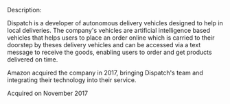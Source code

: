 Description:

Dispatch is a developer of autonomous delivery vehicles designed to help in local deliveries. The company's vehicles are artificial intelligence based vehicles that helps users to place an order online which is carried to their doorstep by theses delivery vehicles and can be accessed via a text message to receive the goods, enabling users to order and get products delivered on time.

Amazon acquired the company in 2017, bringing Dispatch's team and integrating their technology into their service.

Acquired on November 2017